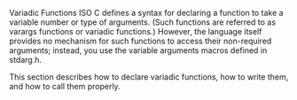 Variadic Functions
ISO C defines a syntax for declaring a function to take a variable number or type of arguments. (Such functions are referred to as varargs functions or variadic functions.) However, the language itself provides no mechanism for such functions to access their non-required arguments; instead, you use the variable arguments macros defined in stdarg.h.

This section describes how to declare variadic functions, how to write them, and how to call them
 properly.
